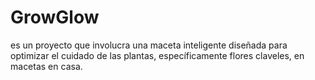 # GrowGlow
es un proyecto que involucra una maceta inteligente diseñada para optimizar el cuidado de las plantas, específicamente flores claveles, en macetas en casa. 

